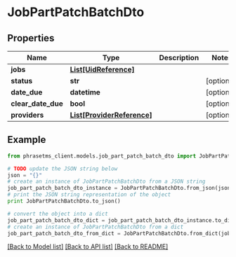 # JobPartPatchBatchDto

## Properties

| Name               | Type                                                | Description | Notes      |
| ------------------ | --------------------------------------------------- | ----------- | ---------- |
| **jobs**           | [**List[UidReference]**](UidReference.md)           |             |
| **status**         | **str**                                             |             | [optional] |
| **date_due**       | **datetime**                                        |             | [optional] |
| **clear_date_due** | **bool**                                            |             | [optional] |
| **providers**      | [**List[ProviderReference]**](ProviderReference.md) |             | [optional] |

## Example

```python
from phrasetms_client.models.job_part_patch_batch_dto import JobPartPatchBatchDto

# TODO update the JSON string below
json = "{}"
# create an instance of JobPartPatchBatchDto from a JSON string
job_part_patch_batch_dto_instance = JobPartPatchBatchDto.from_json(json)
# print the JSON string representation of the object
print JobPartPatchBatchDto.to_json()

# convert the object into a dict
job_part_patch_batch_dto_dict = job_part_patch_batch_dto_instance.to_dict()
# create an instance of JobPartPatchBatchDto from a dict
job_part_patch_batch_dto_from_dict = JobPartPatchBatchDto.from_dict(job_part_patch_batch_dto_dict)
```

[[Back to Model list]](../README.md#documentation-for-models) [[Back to API list]](../README.md#documentation-for-api-endpoints) [[Back to README]](../README.md)
